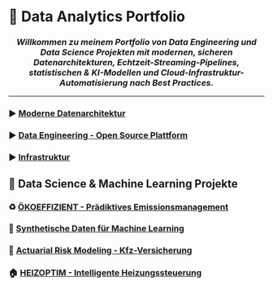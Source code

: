# 💼 Data Analytics Portfolio

<h3 align="center">
  <i>Willkommen zu meinem Portfolio von Data Engineering und Data Science Projekten mit modernen, sicheren Datenarchitekturen, Echtzeit-Streaming-Pipelines, statistischen & KI-Modellen und Cloud-Infrastruktur-Automatisierung nach Best Practices.</i>
</h3>

---

### ▶️ [Moderne Datenarchitektur](./projects-Data-Analytics/project-1-Data-architecture/)



### ▶️ [Data Engineering - Open Source Plattform](./projects-Data-Analytics/project-2-Data-Engineering-OS/)



### ▶️ [Infrastruktur](./projects-Data-Analytics/project-3-Infrastruktur/)


## 🤖 Data Science & Machine Learning Projekte

### ♻️ [ÖKOEFFIZIENT - Prädiktives Emissionsmanagement](./projects-Data-Analytics/project-4-Data-analytics/README.md)

### 🔬 [Synthetische Daten für Machine Learning](./projects-Data-Analytics/project-4-Data-analytics/README.md)

### 🚗 [Actuarial Risk Modeling - Kfz-Versicherung](./projects-Data-Analytics/project-4-Data-analytics/README.md)

### 🏠 [HEIZOPTIM - Intelligente Heizungssteuerung](./projects-Data-Analytics/project-4-Data-analytics/README.md)

